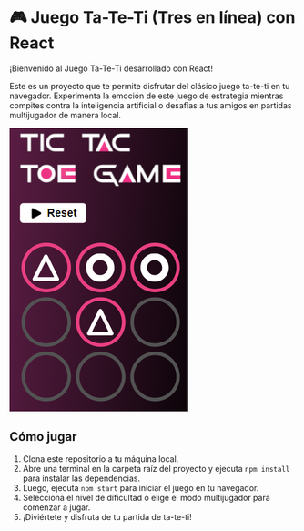 # 🎮 Juego Ta-Te-Ti (Tres en línea) con React

¡Bienvenido al Juego Ta-Te-Ti desarrollado con React! 

Este es un proyecto que te permite disfrutar del clásico juego ta-te-ti en tu navegador. Experimenta la emoción de este juego de estrategia mientras compites contra la inteligencia artificial o desafías a tus amigos en partidas multijugador de manera local.

![UI](ui.png)


## Cómo jugar

1. Clona este repositorio a tu máquina local.
2. Abre una terminal en la carpeta raíz del proyecto y ejecuta `npm install` para instalar las dependencias.
3. Luego, ejecuta `npm start` para iniciar el juego en tu navegador.
4. Selecciona el nivel de dificultad o elige el modo multijugador para comenzar a jugar.
5. ¡Diviértete y disfruta de tu partida de ta-te-ti!


